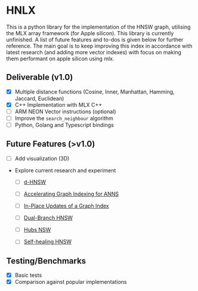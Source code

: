 # HNLX

This is a python library for the implementation of the HNSW graph, utilising the MLX array framework (for Apple silicon). This library is currently unfinished. A list of future features and to-dos is given below for further reference. The main goal is to keep improving this index in accordance with latest research (and adding more vector indexes) with focus on making them performant on apple silicon using mlx.

## Deliverable (v1.0)

- [x] Multiple distance functions (Cosine, Inner, Manhattan, Hamming, Jaccard, Euclidean)
- [x] C++ Implementation with MLX C++
- [ ] ARM NEON Vector instructions (optional)
- [ ] Improve the `search_neighbour` algorithm 
- [ ] Python, Golang and Typescript bindings 

## Future Features (>v1.0)

- [ ] Add visualization (3D)
- Explore current research and experiment 
   - [ ] [d-HNSW](https://arxiv.org/abs/2505.11783)
   - [ ] [Accelerating Graph Indexing for ANNS](https://arxiv.org/abs/2502.18113)
   - [ ] [In-Place Updates of a Graph Index](https://arxiv.org/abs/2502.13826)
   - [ ] [Dual-Branch HNSW](https://arxiv.org/abs/2501.13992)
   - [ ] [Hubs NSW](https://arxiv.org/abs/2412.01940)
   - [ ] [Self-healing HNSW](https://arxiv.org/html/2407.07871v1)


## Testing/Benchmarks

- [x] Basic tests
- [x] Comparison against popular implementations
